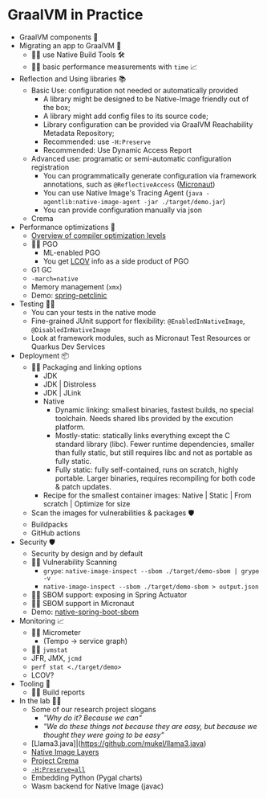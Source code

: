 # GraalVM in Practice

* GraalVM components 🐰
* Migrating an app to GraalVM 🤖
  * 👩‍💻 use Native Build Tools 🛠️
  * 👩‍💻 basic performance measurements with `time` 📈
* Reflection and Using libraries 📚
  * Basic Use: configuration not needed or automatically provided
    * A library might be designed to be Native-Image friendly out of the box;
    * A library might add config files to its source code;
    * Library configuration can be provided via GraalVM Reachability Metadata Repository;
    * Recommended: use `-H:Preserve`
    * Recommended: Use Dynamic Access Report
  * Advanced use: programatic or semi-automatic configuration registration
    * You can programmatically generate configuration via framework annotations, such as `@ReflectiveAccess` ([Micronaut](https://guides.micronaut.io/latest/micronaut-graalvm-reflection-maven-java.html))
    * You can use Native Image's Tracing Agent (`java -agentlib:native-image-agent -jar ./target/demo.jar`)
    *  You can provide configuration manually via json
  * Crema
* Performance optimizations 🚀
  * [Overview of compiler optimization levels](https://github.com/alina-yur/native-spring-boot?tab=readme-ov-file#optimization-levels-in-native-image)
  * 👩‍💻 PGO
    * ML-enabled PGO
    * You get [LCOV](https://www.graalvm.org/latest/reference-manual/native-image/optimizations-and-performance/PGO/LCOV/) info as a side product of PGO
  * G1 GC
  * `-march=native`
  * Memory management (`xmx`)
  * Demo: [spring-petclinic](https://github.com/spring-projects/spring-petclinic)
* Testing 👨‍🔬
  * You can your tests in the native mode
  * Fine-grained JUnit support for flexibility: `@EnabledInNativeImage`, `@DisabledInNativeImage`
  * Look at framework modules, such as Micronaut Test Resources or Quarkus Dev Services
* Deployment 📦
  * 👩‍💻 Packaging and linking options
    * JDK 
    * JDK | Distroless
    * JDK | JLink
    * Native
      * Dynamic linking: smallest binaries, fastest builds, no special toolchain. Needs shared libs provided by the excution platform.
      * Mostly-static: statically links everything except the C standard library (libc). Fewer runtime dependencies, smaller than fully static, but still requires libc and not as portable as fully static.
      * Fully static: fully self-contained, runs on scratch, highly portable. Larger binaries, requires recompiling for both code & patch updates. 
    * Recipe for the smallest container images: Native | Static | From scratch | Optimize for size
  * Scan the images for vulnerabilities & packages 🛡️
  * Buildpacks
  * GitHub actions
* Security 🛡️
  *  Security by design and by default
  * 👩‍💻 Vulnerability Scanning
    * `grype`: `native-image-inspect --sbom ./target/demo-sbom | grype -v`
    * `native-image-inspect --sbom ./target/demo-sbom > output.json`
  * 👩‍💻 SBOM support: exposing in Spring Actuator
  * 👩‍💻 SBOM support in Micronaut
  * Demo: [native-spring-boot-sbom](https://github.com/alina-yur/native-spring-boot-sbom)
* Monitoring 📈
  * 👩‍💻 Micrometer
    * (Tempo -> service graph)
  * 👩‍💻 `jvmstat` <!-- visualvm --jdkhome /Users/ayurenko/.sdkman/candidates/java/23-graal --> 
  * JFR, JMX, `jcmd`
  * `perf stat <./target/demo>`
  * LCOV?
* Tooling 🔮
  * 👩‍💻 Build reports
* In the lab 👩‍🔬
  * Some of our research project slogans
    * _"Why do it? Because we can"_
    * _"We do these things not because they are easy, but because we thought they were going to be easy"_
  * [Llama3.java]|(https://github.com/mukel/llama3.java)
  * [Native Image Layers](https://github.com/oracle/graal/issues/7626)
  * [Project Crema](https://github.com/orgs/oracle/projects/6?pane=issue&itemId=113766307&issue=oracle%7Cgraal%7C11327)
  * [`-H:Preserve=all`](https://github.com/oracle/graal/pull/10180)
  * Embedding Python (Pygal charts)
  * Wasm backend for Native Image (javac)
